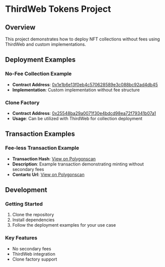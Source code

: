 # ThirdWeb Tokens Project

## Overview
This project demonstrates how to deploy NFT collections without fees using ThirdWeb and custom implementations.

## Deployment Examples

### No-Fee Collection Example
- **Contract Address**: [0x1e1b6e13f0eb4c570628589e3c088bc92ad4db45](https://polygonscan.com/address/0x1e1b6e13f0eb4c570628589e3c088bc92ad4db45#code)
- **Implementation**: Custom implementation without fee structure

### Clone Factory
- **Contract Address**: [0x25548ba29a0071f30e4bdcd98ea72f79341b07a1](https://polygonscan.com/address/0x25548ba29a0071f30e4bdcd98ea72f79341b07a1)
- **Usage**: Can be utilized with ThirdWeb for collection deployment

## Transaction Examples

### Fee-less Transaction Example
- **Transaction Hash**: [View on Polygonscan](https://polygonscan.com/tx/0x2db4734ed77c95b21dabe448c8f66548e315e054f62ebd0dff52e98e26342805)
- **Description**: Example transaction demonstrating minting without secondary fees
- **Contartc Url**: [View on Polygonscan](https://polygonscan.com/address/0x1a269327fe80061441979e7aa484749473e56b5c)

## Development

### Getting Started
1. Clone the repository
2. Install dependencies
3. Follow the deployment examples for your use case

### Key Features
- No secondary fees
- ThirdWeb integration
- Clone factory support


